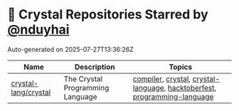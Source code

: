# 🌟 Crystal Repositories Starred by [@nduyhai](https://github.com/nduyhai)

Auto-generated on 2025-07-27T13:36:26Z

| Name | Description | Topics |
|------|-------------|-------|
| [crystal-lang/crystal](https://github.com/crystal-lang/crystal) | The Crystal Programming Language | [compiler](https://github.com/topics/compiler), [crystal](https://github.com/topics/crystal), [crystal-language](https://github.com/topics/crystal-language), [hacktoberfest](https://github.com/topics/hacktoberfest), [programming-language](https://github.com/topics/programming-language) |
